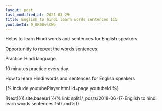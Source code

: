 ```yaml
---
layout: post
last_modified_at: 2021-03-29
title: English to hindi learn words sentences 115 
youtubeId: 9_GK00vlCWo
---
```

 
 
Helps to learn Hindi words and sentences for English speakers.

Opportunitiy to repeat the words sentences. 

Practice Hindi language. 
 
10 minutes practice every day. 
 
How to learn Hindi words and sentences for English speakers 
 
{% include youtubePlayer.html id=page.youtubeId %}
 
 
[Next]({{ site.baseurl }}{% link  split1/_posts/2018-06-17-English to hindi learn words sentences 150 .md%})
 
